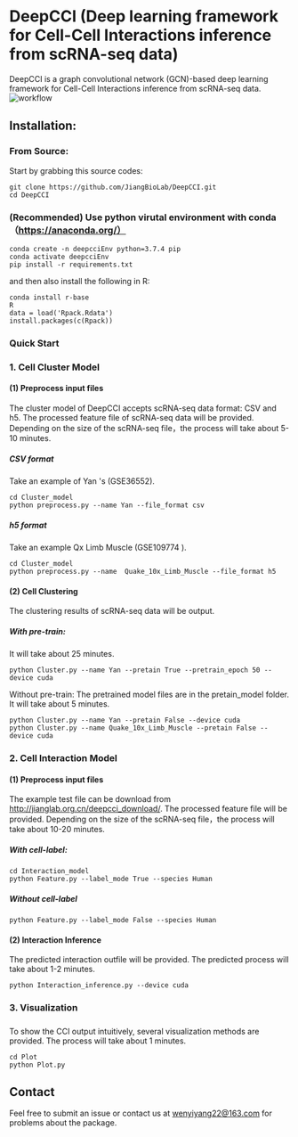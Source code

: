 # DeepCCI (Deep learning framework for Cell-Cell Interactions inference from scRNA-seq data)

DeepCCI is a graph convolutional network (GCN)-based deep learning framework for Cell-Cell Interactions inference from scRNA-seq data.
![workflow](https://user-images.githubusercontent.com/72069543/169433397-ff34dce1-717f-446e-8b0a-0e1b5ccf6da6.png)


## Installation:

### From Source:

Start by grabbing this source codes:

```
git clone https://github.com/JiangBioLab/DeepCCI.git
cd DeepCCI
```

###  (Recommended) Use python virutal environment with conda（https://anaconda.org/）

```
conda create -n deepcciEnv python=3.7.4 pip
conda activate deepcciEnv
pip install -r requirements.txt
```
and then also install the following in R:

```
conda install r-base
R
data = load('Rpack.Rdata')
install.packages(c(Rpack))
```

### 
### Quick Start

### 1. Cell Cluster Model

#### **(1) Preprocess input files**

The cluster model of DeepCCI accepts scRNA-seq data format: CSV and h5. The processed feature file of scRNA-seq data will be provided. Depending on the size of the scRNA-seq file，the process will take about 5-10 minutes.

##### CSV format

Take an example of Yan 's  (GSE36552). 

```
cd Cluster_model
python preprocess.py --name Yan --file_format csv
```

##### h5 format

Take an example Qx Limb Muscle (GSE109774 ).

```
cd Cluster_model
python preprocess.py --name  Quake_10x_Limb_Muscle --file_format h5
```

#### (2) Cell Clustering
The clustering results of scRNA-seq data will be output. 
##### With pre-train:
It will take about 25 minutes.
```
python Cluster.py --name Yan --pretain True --pretrain_epoch 50 --device cuda
```

Without pre-train:
The pretrained model files are in the pretain_model folder.
It will take about 5 minutes.
```
python Cluster.py --name Yan --pretain False --device cuda
python Cluster.py --name Quake_10x_Limb_Muscle --pretain False --device cuda
```

### 2. Cell Interaction Model

#### **(1) Preprocess input files**

The example test file can be download from  http://jianglab.org.cn/deepcci_download/.
The processed feature file will be provided. Depending on the size of the scRNA-seq file，the process will take about 10-20 minutes.

##### With cell-label:

```
cd Interaction_model
python Feature.py --label_mode True --species Human
```

##### Without cell-label

```
python Feature.py --label_mode False --species Human
```

#### (2) Interaction Inference
The predicted interaction outfile will be provided. The predicted process will take about 1-2 minutes.
```
python Interaction_inference.py --device cuda 
```

### 3. Visualization

#####
To show the CCI output intuitively, several visualization methods are provided. The process will take about 1 minutes.
```
cd Plot
python Plot.py
```

## Contact

Feel free to submit an issue or contact us at wenyiyang22@163.com for problems about the package.
